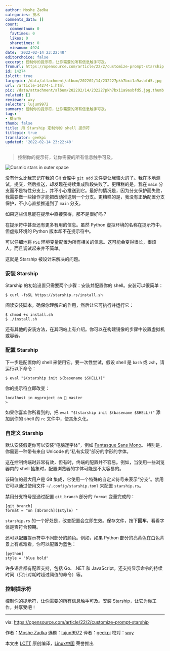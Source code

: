 ```yaml
---
author: Moshe Zadka
categories: 技术
comments_data: []
count:
  commentnum: 0
  favtimes: 0
  likes: 0
  sharetimes: 0
  viewnum: 4924
date: '2022-02-14 23:22:40'
editorchoice: false
excerpt: 控制你的提示符，让你需要的所有信息触手可及。
fromurl: https://opensource.com/article/22/2/customize-prompt-starship
id: 14274
islctt: true
largepic: /data/attachment/album/202202/14/232227pkh7bxi1a9asbfd5.jpg
url: /article-14274-1.html
pic: /data/attachment/album/202202/14/232227pkh7bxi1a9asbfd5.jpg.thumb.jpg
related: []
reviewer: wxy
selector: lujun9972
summary: 控制你的提示符，让你需要的所有信息触手可及。
tags:
- 提示符
thumb: false
title: 用 Starship 定制你的 shell 提示符
titlepic: true
translator: geekpi
updated: '2022-02-14 23:22:40'
---
```



> 
> 控制你的提示符，让你需要的所有信息触手可及。
> 
> 
> 


![](/data/attachment/album/202202/14/232227pkh7bxi1a9asbfd5.jpg "Cosmic stars in outer space")


没有什么比我忘记在我的 Git 仓库中 `git add` 文件更让我恼火的了。我在本地测试，提交，然后推送，却发现在持续集成阶段失败了。更糟糕的是，我在 `main` 分支而不是特性分支上，并不小心推送到它。最好的情况是，因为分支保护而失败，我需要做一些操作才能把改动推送到一个分支。更糟糕的是，我没有正确配置分支保护，不小心直接推送到了 `main` 分支。


如果这些信息能在提示中直接获得，那不是很好吗？


在提示符中甚至还有更多有用的信息。虽然 Python 虚拟环境的名称在提示符中，但虚拟环境的 Python 版本却不在提示符中。


可以仔细地将 `PS1` 环境变量配置为所有相关的信息。这可能会变得很长，很烦人，而且调试起来并不简单。


这就是 Starship 被设计来解决的问题。


### 安装 Starship


Starship 的初始设置只需要两个步骤：安装并配置你的 shell。安装可以很简单：



```
$ curl -fsSL https://starship.rs/install.sh

```

阅读安装脚本，确保你理解它的作用，然后让它可执行并运行它：



```
$ chmod +x install.sh
$ ./install.sh

```

还有其他的安装方法，在其网站上有介绍。你可以在构建镜像的步骤中设置虚拟机或容器。


### 配置 Starship


下一步是配置你的 shell 来使用它。要一次性尝试，假设 shell 是 `bash` 或 `zsh`，请运行以下命令：



```
$ eval "$(starship init $(basename $SHELL))"

```

你的提示符立即改变：



```
localhost in myproject on  master
>

```

如果你喜欢你所看到的，把 `eval "$(starship init $(basename $SHELL))"` 添加到你的 shell 的 `rc` 文件中，使其永久化。


### 自定义 Starship


默认安装假定你可以安装“电脑迷字体”，例如 [Fantasque Sans Mono](https://github.com/belluzj/fantasque-sans)。 特别是，你需要一种带有来自 Unicode 的“私有实现”部分的字形的字体。


这在控制终端时非常有效，但有时，终端的配置并不容易。例如，当使用一些浏览器内的 shell 抽象时，配置浏览器的字体可能是不太容易的。


该码位的最大用户是 Git 集成，它使用一个特殊的自定义符号来表示“分支”。禁用它可以通过使用文件 `~/.config/starship.toml` 来配置 `starship.rs`。


禁用分支符号是通过配置 `git_branch` 部分的 `format` 变量完成的：



```
[git_branch]
format = "on [$branch]($style) "

```

`starship.rs` 的一个好处是，改变配置会立即生效。保存文件，按下**回车**，看看字体是否符合预期。


还可以配置提示符中不同部分的颜色。例如，如果 Python 部分的亮黄色在白色背景上有点难看，你可以配置为蓝色：



```
[python]
style = "blue bold"

```

许多语言都有配置支持，包括 Go、.NET 和 JavaScript。还支持显示命令的持续时间（只针对耗时超过阈值的命令）等。


### 控制提示符


控制你的提示符，让你需要的所有信息触手可及。安装 Starship，让它为你工作，并享受吧！




---


via: <https://opensource.com/article/22/2/customize-prompt-starship>


作者：[Moshe Zadka](https://opensource.com/users/moshez) 选题：[lujun9972](https://github.com/lujun9972) 译者：[geekpi](https://github.com/geekpi) 校对：[wxy](https://github.com/wxy)


本文由 [LCTT](https://github.com/LCTT/TranslateProject) 原创编译，[Linux中国](https://linux.cn/) 荣誉推出
